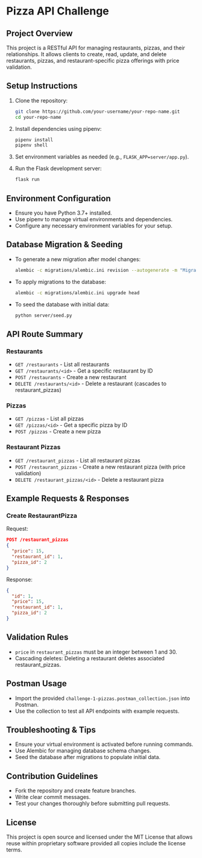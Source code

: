 # Pizza API Challenge

## Project Overview

This project is a RESTful API for managing restaurants, pizzas, and their relationships. It allows clients to create, read, update, and delete restaurants, pizzas, and restaurant-specific pizza offerings with price validation.

## Setup Instructions

1. Clone the repository:

   ```bash
   git clone https://github.com/your-username/your-repo-name.git
   cd your-repo-name
   ```

2. Install dependencies using pipenv:

   ```bash
   pipenv install
   pipenv shell
   ```

3. Set environment variables as needed (e.g., `FLASK_APP=server/app.py`).

4. Run the Flask development server:

   ```bash
   flask run
   ```

## Environment Configuration

- Ensure you have Python 3.7+ installed.
- Use pipenv to manage virtual environments and dependencies.
- Configure any necessary environment variables for your setup.

## Database Migration & Seeding

- To generate a new migration after model changes:

  ```bash
  alembic -c migrations/alembic.ini revision --autogenerate -m "Migration message"
  ```

- To apply migrations to the database:

  ```bash
  alembic -c migrations/alembic.ini upgrade head
  ```

- To seed the database with initial data:

  ```bash
  python server/seed.py
  ```

## API Route Summary

### Restaurants

- `GET /restaurants` - List all restaurants
- `GET /restaurants/<id>` - Get a specific restaurant by ID
- `POST /restaurants` - Create a new restaurant
- `DELETE /restaurants/<id>` - Delete a restaurant (cascades to restaurant_pizzas)

### Pizzas

- `GET /pizzas` - List all pizzas
- `GET /pizzas/<id>` - Get a specific pizza by ID
- `POST /pizzas` - Create a new pizza

### Restaurant Pizzas

- `GET /restaurant_pizzas` - List all restaurant pizzas
- `POST /restaurant_pizzas` - Create a new restaurant pizza (with price validation)
- `DELETE /restaurant_pizzas/<id>` - Delete a restaurant pizza

## Example Requests & Responses

### Create RestaurantPizza

Request:

```json
POST /restaurant_pizzas
{
  "price": 15,
  "restaurant_id": 1,
  "pizza_id": 2
}
```

Response:

```json
{
  "id": 1,
  "price": 15,
  "restaurant_id": 1,
  "pizza_id": 2
}
```

## Validation Rules

- `price` in `restaurant_pizzas` must be an integer between 1 and 30.
- Cascading deletes: Deleting a restaurant deletes associated restaurant_pizzas.

## Postman Usage

- Import the provided `challenge-1-pizzas.postman_collection.json` into Postman.
- Use the collection to test all API endpoints with example requests.

## Troubleshooting & Tips

- Ensure your virtual environment is activated before running commands.
- Use Alembic for managing database schema changes.
- Seed the database after migrations to populate initial data.

## Contribution Guidelines

- Fork the repository and create feature branches.
- Write clear commit messages.
- Test your changes thoroughly before submitting pull requests.

## License

This project is open source and licensed under the MIT License that allows reuse within proprietary software provided all copies include the license terms.
